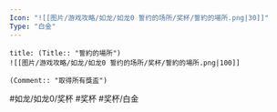 ```yaml
---
Icon: "![[图片/游戏攻略/如龙/如龙0 誓约的场所/奖杯/誓約的場所.png|30]]"
Type: "白金"
---
```

```ad-common-platinum-trophy
title: (Title:: "誓約的場所")
![[图片/游戏攻略/如龙/如龙0 誓约的场所/奖杯/誓約的場所.png|100]]

(Comment:: "取得所有獎盃")
```

#如龙/如龙0/奖杯 #奖杯 #奖杯/白金

